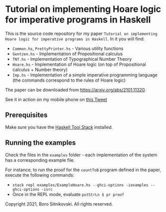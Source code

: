 # Tutorial on implementing Hoare logic for imperative programs in Haskell

This is the source code repository for my paper `Tutorial on implementing Hoare logic for imperative programs in Haskell`. In it you will find:

- `Common.hs`, `PrettyPrinter.hs` - Various utility functions
- `Gentzen.hs` - Implementation of Propositional calculus
- `TNT.hs` - Implementation of Typographical Number Theory
- `Hoare.hs` - Implementation of Hoare logic (on top of Propositional calculus + Number theory)
- `Imp.hs` - Implementation of a simple imperative programming language (the commands correspond to the rules of Hoare logic)

The paper can be downloaded from https://arxiv.org/abs/2101.11320.

See it in action on my mobile phone on [this Tweet](https://twitter.com/BSitnikovski/status/1386738126677291012)

## Prerequisites

Make sure you have the [Haskell Tool Stack](https://haskellstack.org/) installed.

## Running the examples

Check the files in the `examples` folder - each implementation of the system has a corresponding example file.

For instance, to run the proof for the `countToB` program defined in the paper, execute the following commands:

- `stack repl examples/ExampleHoare.hs --ghci-options -iexamples --ghci-options -isrc`
- Once in the REPL mode, evaluate `putStrLn $ pr proof`

Copyright 2021, Boro Sitnikovski. All rights reserved.
